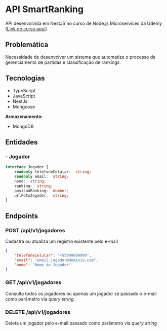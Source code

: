 # API SmartRanking

API desenvolvida em NestJS no curso de Node.js Microservices da Udemy ([Link do curso aqui](https://www.udemy.com/course/construindo-um-backend-escalavel-com-nestjs-aws-e-pivotalws/)).

## Problemática

Necessidade de desenvolver um sistema que automatize o processo de gerenciamento de partidas e classificação de rankings.

## Tecnologias
- TypeScript
- JavaScript
- NestJs
- Mongoose

**Armazenamento:**
- MongoDB

## Entidades

### - Jogador
```TypeScript
interface Jogador {
	readonly telefoneCelular:  string;
	readonly email:  string;
	nome:  string;
	ranking:  string;
	posicaoRanking:  number;
	urlFotoJogador:  string;
}
```

## Endpoints

### POST /api/v1/jogadores
Cadastra ou atualiza um registro existente pelo e-mail
```JSON
{
	"telefoneCelular": "+55999999999",
	"email": "email.jogador@dominio.com",
	"nome": "Nome do Jogador"
}
```

### GET /api/v1/jogadores
Consulta todos os jogadores ou apenas um jogador se passado o e-mail como parâmetro via *query string*.

### DELETE /api/v1/jogadores
Deleta um jogador pelo e-mail passado como parâmetro via *query string*